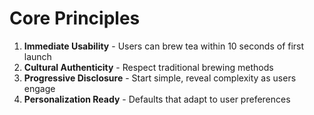 # Core Principles
1. **Immediate Usability** - Users can brew tea within 10 seconds of first launch
2. **Cultural Authenticity** - Respect traditional brewing methods
3. **Progressive Disclosure** - Start simple, reveal complexity as users engage
4. **Personalization Ready** - Defaults that adapt to user preferences
